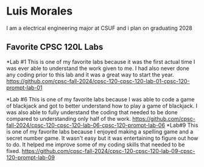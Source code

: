 
# Luis Morales

I am a electrical engineering major at CSUF and i plan on graduating 2028

## Favorite CPSC 120L Labs
*Lab #1
This is one of my favorite labs because it was the first actual time I was ever able to understand the work given to me. I had also never done any coding prior to this lab and it was a great way to start the year. https://github.com/cpsc-fall-2024/cpsc-120-cpsc-120-lab-01-cpsc-120-prompt-lab-01

*Lab #6
This is one of my favorite labs because I was able to code a game of blackjack and got to better understand how to play a game of blackjack. I was also able to fully understand the coding that needed to be done compared to understanding only half of the work. https://github.com/cpsc-fall-2024/cpsc-120-cpsc-120-lab-06-cpsc-120-prompt-lab-06
*Lab#9
This is one of my favorite labs because I enjoyed making a spelling game and a secret number game. It wasn't easy but it was entertaining to figure out how to do. It helped me improve some of my coding skills that needed to be fixed. https://github.com/cpsc-fall-2024/cpsc-120-cpsc-120-lab-09-cpsc-120-prompt-lab-09

